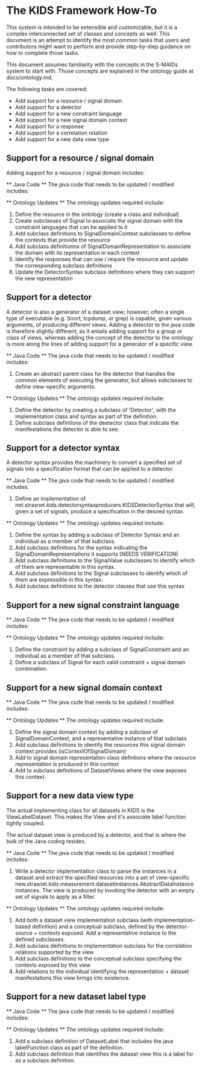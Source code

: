 The KIDS Framework How-To
========

This system is intended to be extensible and customizable, but it is a complex interconnected set of classes and concepts as well. This document is an attempt to identify the most common tasks that users and contributors might want to perform and provide step-by-step guidance on how to complete those tasks.

This document assumes familiarity with the concepts in the S-MAIDs system to start with. Those concepts are explained in the ontology guide at docs/ontology.md.

The following tasks are covered:

* Add support for a resource / signal domain
* Add support for a detector
* Add support for a new constraint language
* Add support for a new signal domain context
* Add support for a response
* Add support for a correlation relation
* Add support for a new data view type

Support for a resource / signal domain
------------------
Adding support for a resource / signal domain includes:

** Java Code **
The java code that needs to be updated / modified includes:

** Ontology Updates **
The ontology updates required include:

1. Define the resource in the ontology (create a class and individual)
2. Create subclasses of Signal to associate the signal domain with the constraint languages that can be applied to it
3. Add subclass definitions to SignalDomainContext subclasses to define the contexts that provide the resource
4. Add subclass definitionns of SignalDomainRepresentation to associate the domain with its representation in each context
5. Identify the responses that can use / require the resource and update the corresponding subclass definitions
6. Update the DetectorSyntax subclass definitions where they can support the new representation

Support for a detector
------------------
A detector is also a generator of a dataset view; however, often a single type of executable (e.g. Snort, tcpdump, or grep) is capable, given various arguments, of producing different views. Adding a detector to the java code is therefore slightly different, as it entails adding support for a group or class of views, whereas adding the concept of the detector to the ontology is more along the lines of adding support for a generator of a specific view.

** Java Code **
The java code that needs to be updated / modified includes:

1. Create an abstract parent class for the detector that handles the common elements of executing the generator, but allows subclasses to define view-specific arguments.


** Ontology Updates **
The ontology updates required include:

1. Define the detector by creating a subclass of 'Detector', with the implementation class and syntax as part of the definition.
2. Define subclass defintions of the deetector class that indicate the manifestations the detector is able to see.


Support for a detector syntax
------------------
A detector syntax provides the machinery to convert a specified set of signals into a specification format that can be applied to a detector.

** Java Code **
The java code that needs to be updated / modified includes:
1. Define an implementation of net.strasnet.kids.detectorsyntaxproducers.KIDSDetectorSyntax that will, given a set of signals, produce a specification in the desired syntax.

** Ontology Updates **
The ontology updates required include:

1. Define the syntax by adding a subclass of Detector Syntax and an individual as a member of that subclass.
2. Add subclass definitions for the syntax indicating the SignalDomainRepresentations it supports (NEEDS VERIFICATION)
3. Add subclass definitions to the SignalValue subclasses to identify which of them are representable in this syntax.
4. Add subclass definitions to the Signal subclasses to identify which of them are expressible in this syntax.
5. Add subclass definitions to the detector classes that use this syntax


Support for a new signal constraint language
------------------
** Java Code **
The java code that needs to be updated / modified includes:

** Ontology Updates **
The ontology updates required include:

1. Define the constraint by adding a subclass of SignalConstraint and an individual as a member of that subclass.
2. Define a subclass of Signal for each valid constraint + signal domain combination.


Support for a new signal domain context
------------------
** Java Code **
The java code that needs to be updated / modified includes:

** Ontology Updates **
The ontology updates required include:

1. Define the signal domain context by adding a subclass of SignalDomainContext, and a representative instance of that subclass
2. Add subclass definitions to identify the resources this signal domain context provides (isContextOfSignalDomain)
3. Add to signal domain representation class defintions where the resource representation is produced in this context
4. Add to subclass definitions of DatasetViews where the view exposes this context.


Support for a new data view type
------------------
The actual implementing class for all datasets in KIDS is the ViewLabelDataset. This makes the View and it's associate label function tightly coupled.

The actual dataset view is produced by a detector, and that is where the bulk of the Java coding resides.

** Java Code **
The java code that needs to be updated / modified includes:

1. Write a detector implementation class to parse the instances in a dataset and extract the specified resources into a set of view-specific new.strasnet.kids.measurement.datasetinstances.AbstractDataInstance instances. The view is produced by invoking the detector with an empty set of signals to apply as a filter.


** Ontology Updates **
The ontology updates required include:

1. Add both a dataset view implementation subclass (with implementation-based definition) and a conceptual subclass, defined by the detector-source + contexts exposed. Add a representative instance to the defined subclasses.
2. Add subclass deifnitions to implementation subclass for the correlation relations supported by the view
3. Add subclass definitions to the conceptual subclass specifying the contexts exposed by this view
4. Add relations to the individual identifying the representation + dataset manifestations this view brings into existence.

Support for a new dataset label type
------------------
** Java Code **
The java code that needs to be updated / modified includes: 

** Ontology Updates **
The ontology updates required include:

1. Add a subclass definition of DatasetLabel that includes the java labelFunction class as part of the definition.
2. Add subclass definition that identifies the dataset view this is a label for as a subclass definition. 
